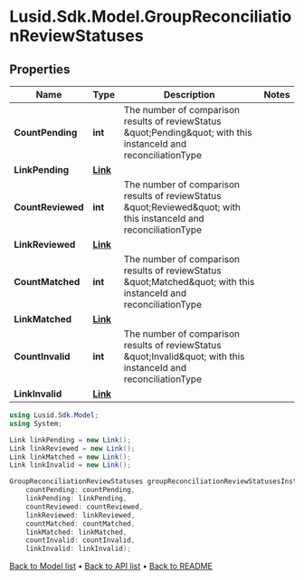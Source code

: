 # Lusid.Sdk.Model.GroupReconciliationReviewStatuses

## Properties

Name | Type | Description | Notes
------------ | ------------- | ------------- | -------------
**CountPending** | **int** | The number of comparison results of reviewStatus \&quot;Pending\&quot; with this instanceId and reconciliationType | 
**LinkPending** | [**Link**](Link.md) |  | 
**CountReviewed** | **int** | The number of comparison results of reviewStatus \&quot;Reviewed\&quot; with this instanceId and reconciliationType | 
**LinkReviewed** | [**Link**](Link.md) |  | 
**CountMatched** | **int** | The number of comparison results of reviewStatus \&quot;Matched\&quot; with this instanceId and reconciliationType | 
**LinkMatched** | [**Link**](Link.md) |  | 
**CountInvalid** | **int** | The number of comparison results of reviewStatus \&quot;Invalid\&quot; with this instanceId and reconciliationType | 
**LinkInvalid** | [**Link**](Link.md) |  | 

```csharp
using Lusid.Sdk.Model;
using System;

Link linkPending = new Link();
Link linkReviewed = new Link();
Link linkMatched = new Link();
Link linkInvalid = new Link();

GroupReconciliationReviewStatuses groupReconciliationReviewStatusesInstance = new GroupReconciliationReviewStatuses(
    countPending: countPending,
    linkPending: linkPending,
    countReviewed: countReviewed,
    linkReviewed: linkReviewed,
    countMatched: countMatched,
    linkMatched: linkMatched,
    countInvalid: countInvalid,
    linkInvalid: linkInvalid);
```

[Back to Model list](../README.md#documentation-for-models) &#8226; [Back to API list](../README.md#documentation-for-api-endpoints) &#8226; [Back to README](../README.md)
